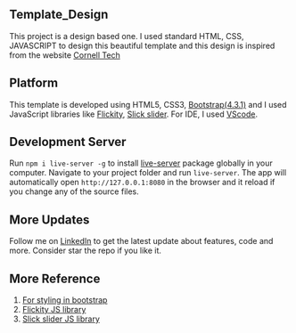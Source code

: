 ## Template_Design
This project is a design based one. I used standard HTML, CSS, JAVASCRIPT to design this beautiful template and this design is inspired from the website [Cornell Tech](https://tech.cornell.edu/)
## Platform
This template is developed using HTML5, CSS3, [Bootstrap(4.3.1)](https://getbootstrap.com/docs/4.3/getting-started/introduction/) and I used JavaScript libraries like [Flickity](https://flickity.metafizzy.co/), [Slick slider](https://kenwheeler.github.io/slick/). For IDE, I used [VScode](https://code.visualstudio.com/).
## Development Server
Run `npm i live-server -g` to install [live-server](https://www.npmjs.com/package/live-server) package globally in your computer. Navigate to your project folder and run `live-server`. The app will automatically open `http://127.0.0.1:8080` in the browser and it reload if you change any of the source files.
## More Updates
Follow me on [LinkedIn](https://www.linkedin.com/in/prasathravi) to get the latest update about features, code and more. Consider star the repo if you like it.
## More Reference
1) [For styling in bootstrap](https://getbootstrap.com/docs/4.3/getting-started/introduction/)
2) [Flickity JS library](https://flickity.metafizzy.co/)
3) [Slick slider JS library](https://kenwheeler.github.io/slick/)
